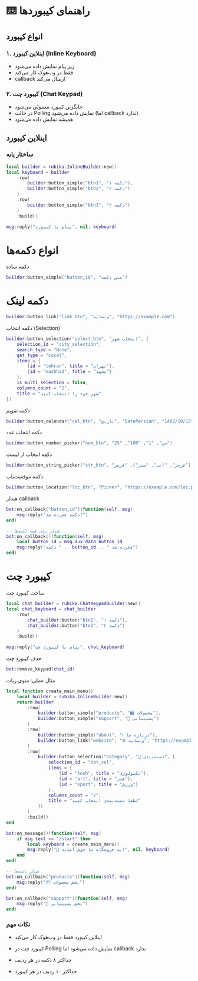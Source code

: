 # ⌨️ راهنمای کیبوردها

## انواع کیبورد

### ۱. اینلاین کیبورد (Inline Keyboard)
- زیر پیام نمایش داده می‌شود
- فقط در وب‌هوک کار می‌کند
- callback ارسال می‌کند

### ۲. کیبورد چت (Chat Keypad)  
- جایگزین کیبورد معمولی می‌شود
- در حالت Polling نمایش داده می‌شود (اما callback ندارد)
- همیشه نمایش داده می‌شود

## اینلاین کیبورد

### ساختار پایه

```lua
local builder = rubika.InlineBuilder:new()
local keyboard = builder
    :row(
        builder:button_simple("btn1", "دکمه ۱"),
        builder:button_simple("btn2", "دکمه ۲")
    )
    :row(
        builder:button_simple("btn3", "دکمه ۳")
    )
    :build()

msg:reply("پیام با کیبورد", nil, keyboard)
```
# انواع دکمه‌ها
دکمه ساده
```lua
builder:button_simple("button_id", "متن دکمه")
```
# دکمه لینک
```lua
builder:button_link("link_btn", "وبسایت", "https://example.com")
```
دکمه انتخاب (Selection)
```lua
builder:button_selection("select_btn", "انتخاب شهر", {
    selection_id = "city_selection",
    search_type = "None", 
    get_type = "Local",
    items = {
        {id = "tehran", title = "تهران"},
        {id = "mashhad", title = "مشهد"}
    },
    is_multi_selection = false,
    columns_count = "2",
    title = "شهر خود را انتخاب کنید"
})
```
دکمه تقویم
```lua
builder:button_calendar("cal_btn", "تاریخ", "DatePersian", "1402/10/15")
```
دکمه انتخاب عدد
```lua
builder:button_number_picker("num_btn", "سن", "1", "100", "25")
```
دکمه انتخاب از لیست
```lua
builder:button_string_picker("str_btn", "رنگ", {"قرمز", "آبی", "سبز"}, "قرمز")
```
دکمه موقعیت‌یاب
```lua
builder:button_location("loc_btn", "Picker", "https://example.com/loc.png")
```
هندلر callback
```lua
bot:on_callback("button_id")(function(self, msg)
    msg:reply("دکمه فشرده شد!")
end)

-- هندلر برای همه دکمه‌ها
bot:on_callback()(function(self, msg)
    local button_id = msg.aux_data.button_id
    msg:reply("دکمه " .. button_id .. " فشرده شد")
end)
```
# کیبورد چت
ساخت کیبورد چت
```lua
local chat_builder = rubika.ChatKeypadBuilder:new()
local chat_keyboard = chat_builder
    :row(
        chat_builder:button("btn1", "دکمه ۱"),
        chat_builder:button("btn2", "دکمه ۲")
    )
    :build()

msg:reply("پیام با کیبورد چت", chat_keyboard)
```
حذف کیبورد چت
```lua
bot:remove_keypad(chat_id)
```
مثال عملی: منوی ربات
```lua
local function create_main_menu()
    local builder = rubika.InlineBuilder:new()
    return builder
        :row(
            builder:button_simple("products", "🛍️ محصولات"),
            builder:button_simple("support", "🎯 پشتیبانی")
        )
        :row(
            builder:button_simple("about", "ℹ️ درباره ما"),
            builder:button_link("website", "🌐 وبسایت", "https://example.com")
        )
        :row(
            builder:button_selection("category", "📂 دسته‌بندی", {
                selection_id = "cat_sel",
                items = {
                    {id = "tech", title = "تکنولوژی"},
                    {id = "art", title = "هنر"},
                    {id = "sport", title = "ورزش"}
                },
                columns_count = "2",
                title = "لطفا دسته‌بندی انتخاب کنید"
            })
        )
        :build()
end

bot:on_message()(function(self, msg)
    if msg.text == "/start" then
        local keyboard = create_main_menu()
        msg:reply("🎪 به فروشگاه ما خوش آمدید!", nil, keyboard)
    end
end)

-- هندلر دکمه‌ها
bot:on_callback("products")(function(self, msg)
    msg:reply("📦 بخش محصولات")
end)

bot:on_callback("support")(function(self, msg)
    msg:reply("🎯 بخش پشتیبانی")
end)
```
### نکات مهم

- اینلاین کیبورد فقط در وب‌هوک کار می‌کند

- کیبورد چت در Polling نمایش داده می‌شود اما callback ندارد
   
- حداکثر ۸ دکمه در هر ردیف
    
- حداکثر ۱۰ ردیف در هر کیبورد
